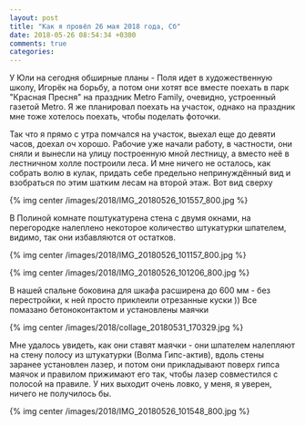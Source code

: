 ```yaml
---
layout: post
title: "Как я провёл 26 мая 2018 года, Сб"
date: 2018-05-26 08:54:34 +0300
comments: true
categories: 
---
```

У Юли на сегодня обширные планы - Поля идет в художественную школу, Игорёк на борьбу, а потом они хотят все вместе поехать в парк "Красная Пресня" на праздник Metro Family, очевидно, устроенный газетой Metro. Я же планировал поехать на участок, однако на праздник мне тоже хотелось поехать, чтобы поделать фоточки.

Так что я прямо с утра помчался на участок, выехал еще до девяти часов, доехал оч хорошо. Рабочие уже начали работу, в частности, они сняли и вынесли на улицу построенную мной лестницу, а вместо неё в лестничном холле построили леса. И мне ничего не осталось, как собрать волю в кулак, придать себе предельно непринуждённый вид и взобраться по этим шатким лесам на второй этаж. Вот вид сверху

{% img center /images/2018/IMG_20180526_101557_800.jpg %}

В Полиной комнате поштукатурена стена с двумя окнами, на перегородке налеплено некоторое количество штукатурки шпателем, видимо, так они избавляются от остатков.

{% img center /images/2018/IMG_20180526_101157_800.jpg %}

{% img center /images/2018/IMG_20180526_101206_800.jpg %}

В нашей спальне боковина для шкафа расширена до 600 мм - без перестройки, к ней просто приклеили отрезанные куски )) Все помазано бетоноконтактом и установлены маячки

{% img center /images/2018/collage_20180531_170329.jpg %}

Мне удалось увидеть, как они ставят маячки - они шпателем налепляют на стену полосу из штукатурки (Волма Гипс-актив), вдоль стены заранее установлен лазер, и потом они прикладывают поверх гипса маячок и правилом прижимают его так, чтобы лазер совместился с полосой на правиле. У них выходит очень ловко, у меня, я уверен, ничего не получилось бы.

{% img center /images/2018/IMG_20180526_101548_800.jpg %}


